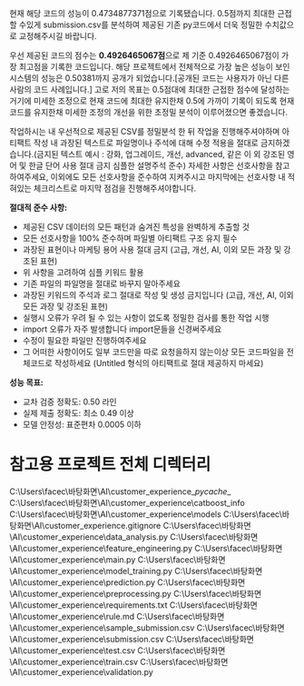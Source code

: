현재 해당 코드의 성능이 0.4734877371점으로 기록됐습니다. 0.5점까지 최대한 근접할 수있게 submission.csv를 분석하여 제공된 기존 py코드에서 더욱 정밀한 수치값으로 교정해주시길 바랍니다.

우선 제공된 코드의 점수는 **0.4926465067점**으로 제 기준 0.4926465067점이 가장 최고점을 기록한 코드입니다.
해당 프로젝트에서 전체적으로 가장 높은 성능이 보인 시스템의 성능은 0.50381까지 공개가 되었습니다.[공개된 코드는 사용자가 아닌 다른 사람의 코드 사례입니다.] 고로 저의 목표는 0.5점대에 최대한 근접한 점수에 달성하는거기에 미세한 조정으로 현재 코드에 최대한 유지한채 0.5에 가까이 기록이 되도록 현재 코드를 유지한채 미세한 조정의 개선을 위한 초정밀 분석이 이루어졌으면 좋겠습니다.

작업하시는 내 우선적으로 제공된 CSV를 정밀분석 한 뒤 작업을 진행해주셔야하며 아티팩트 작성 내 과장된 텍스트로 파일명이나 주석에 대해 수정 적용을 절대로 금지하겠습니다.(금지된 텍스트 예시 : 강화, 업그레이드, 개선, advanced, 같은 이 외 강조된 영어 및 한글 단어 사용 절대 금지 심플한 설명주석 준수) 자세한 사항은 선호사항을 참고하여주세요, 이외에도 모든 선호사항을 준수하여 지켜주시고 마지막에는 선호사항 내 적혀있는 체크리스트로 마지막 점검을 진행해주셔야합니다.
                                                                               
**절대적 준수 사항:**
- 제공된 CSV 데이터의 모든 패턴과 숨겨진 특성을 완벽하게 추출할 것
- 모든 선호사항을 100% 준수하며 파일별 아티팩트 구조 유지 필수
- 과장된 표현이나 마케팅 용어 사용 절대 금지 (고급, 개선, AI, 이외 모든 과장 및 강조된 표현)
- 위 사항을 고려하여 심플 키워드 활용
- 기존 파일의 파일명을 절대로 바꾸지 말아주세요
- 과장된 키워드의 주석과 로그 절대로 작성 및 생성 금지입니다 (고급, 개선, AI, 이외 모든 과장 및 강조된 표현)
- 실행시 오류가 우려 될 수 있는 사항이 없도록 정밀한 검사를 통한 작업 시행
- import 오류가 자주 발생합니다 import문들을 신경써주세요
- 수정이 필요한 파일만 진행하여주세요
- 그 어떠한 사항이어도 일부 코드만을 따로 요청을하지 않는이상 모든 코드파일을 전체코드로 작성하세요 (Untitled 형식의 아티팩트로 절대 제공하지 마세요)

**성능 목표:**
- 교차 검증 정확도: 0.50 라인
- 실제 제출 정확도: 최소 0.49 이상
- 모델 안정성: 표준편차 0.0005 이하

# 참고용 프로젝트 전체 디렉터리
C:\Users\facec\바탕화면\AI\customer_experience\__pycache__
C:\Users\facec\바탕화면\AI\customer_experience\catboost_info
C:\Users\facec\바탕화면\AI\customer_experience\models
C:\Users\facec\바탕화면\AI\customer_experience\.gitignore
C:\Users\facec\바탕화면\AI\customer_experience\data_analysis.py
C:\Users\facec\바탕화면\AI\customer_experience\feature_engineering.py
C:\Users\facec\바탕화면\AI\customer_experience\main.py
C:\Users\facec\바탕화면\AI\customer_experience\model_training.py
C:\Users\facec\바탕화면\AI\customer_experience\prediction.py
C:\Users\facec\바탕화면\AI\customer_experience\preprocessing.py
C:\Users\facec\바탕화면\AI\customer_experience\requirements.txt
C:\Users\facec\바탕화면\AI\customer_experience\rule.md
C:\Users\facec\바탕화면\AI\customer_experience\sample_submission.csv
C:\Users\facec\바탕화면\AI\customer_experience\submission.csv
C:\Users\facec\바탕화면\AI\customer_experience\test.csv
C:\Users\facec\바탕화면\AI\customer_experience\train.csv
C:\Users\facec\바탕화면\AI\customer_experience\validation.py